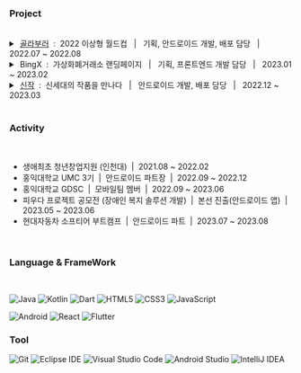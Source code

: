 ### Project

<br/>

<details>
  <summary> 
    &nbsp;<a href="https://play.google.com/store/apps/details?id=com.golagola.worldcup">골라부러</a> &nbsp;:&nbsp; 2022 이상형 월드컵 &nbsp; | &nbsp; 기획, 안드로이드 개발, 배포 담당 &nbsp; | &nbsp;  2022.07 ~ 2022.08 &nbsp;
  </summary>
  </br>
  <p align="center">
    <img src="https://user-images.githubusercontent.com/78468001/229545358-5b2db92a-51e3-4999-a5a5-bbbdd4e41ac9.jpg" height = "400"/>
    <img src="https://user-images.githubusercontent.com/78468001/229543298-fd53c6a3-3265-496b-94be-a2f4989b2242.jpg" height = "400"/>
  </p>
  
  <br/>
  
  ```
  개인 사이드 프로젝트
  기획 / UI제작 / 안드로이드 개발 / 출시
  Android (Java) / Firebase (Authentication, Realtime Database, Storage) / Admob 
  ```

  <br/>
  
</details>

<details>
  <summary> 
    &nbsp;BingX &nbsp;:&nbsp; 가상화폐거래소 랜딩페이지 &nbsp; | &nbsp; 기획, 프론트엔드 개발 담당 &nbsp; | &nbsp;  2023.01 ~ 2023.02
  </summary>
  </br>
  <p align="center">
    <img src="https://user-images.githubusercontent.com/78468001/229539005-6b5fc48c-8cb1-48fd-8e50-3c3ee8d7d789.JPG" height = "400"/>
  </p>
  
  <br/>
  
  ```
  가상화폐거래회사 랜딩페이지 제작 프로젝트
  기획 / UI제작 / 프론트엔드 개발
  ```

  <br/>
  
</details>

<details>
  <summary> 
    &nbsp;<a href="https://play.google.com/store/apps/details?id=io.sinzak.android">신작</a> &nbsp;:&nbsp; 신세대의 작품을 만나다 &nbsp; | &nbsp; 안드로이드 개발, 배포 담당 &nbsp; | &nbsp;  2022.12 ~ 2023.03
  </summary>
  </br>
  <p align="center">
    <img src="https://user-images.githubusercontent.com/78468001/229534973-afbe068d-5d68-4953-93a4-bd97462cbfcb.jpg" height = "400"/>
  </p>
  
  <br/>
  
  ```
  SNS 기능을 접목한 작품 거래/의뢰 서비스
  안드로이드 개발 / 출시
  Android (Kotlin) / 구글 로그인, 프로필, 학교 인증, QA 담당 
  ```

  <br/>
  
</details>

<br/>

### Activity

</br>

+ 생애최초 청년창업지원 (인천대) &nbsp;|&nbsp; 2021.08 ~ 2022.02
+ 홍익대학교 UMC 3기 &nbsp;|&nbsp; 안드로이드 파트장 &nbsp;|&nbsp; 2022.09 ~ 2022.12
+ 홍익대학교 GDSC &nbsp;|&nbsp; 모바일팀 멤버 &nbsp;|&nbsp; 2022.09 ~ 2023.06
+ 피우다 프로젝트 공모전 (장애인 복지 솔루션 개발) &nbsp;|&nbsp; 본선 진출(안드로이드 앱) &nbsp;|&nbsp; 2023.05 ~ 2023.06
+ 현대자동차 소프티어 부트캠프 &nbsp;|&nbsp; 안드로이드 파트 &nbsp;|&nbsp; 2023.07 ~ 2023.08

<br/>

### Language & FrameWork

<br/>

![Java](https://img.shields.io/badge/Java-007396.svg?&style=for-the-badge&logo=Java&logoColor=white)
![Kotlin](https://img.shields.io/badge/Kotlin-7F52FF.svg?&style=for-the-badge&logo=Kotlin&logoColor=white)
![Dart](https://img.shields.io/badge/Dart-0175C2.svg?&style=for-the-badge&logo=Dart&logoColor=white)
![HTML5](https://img.shields.io/badge/HTML5-E34F26.svg?&style=for-the-badge&logo=HTML5&logoColor=white)
![CSS3](https://img.shields.io/badge/CSS3-1572B6.svg?&style=for-the-badge&logo=CSS3&logoColor=white)
![JavaScript](https://img.shields.io/badge/JavaScript-F7DF1E.svg?&style=for-the-badge&logo=JavaScript&logoColor=white)

![Android](https://img.shields.io/badge/Android-3DDC84.svg?&style=for-the-badge&logo=Android&logoColor=white)
![React](https://img.shields.io/badge/React-61DAFB.svg?&style=for-the-badge&logo=React&logoColor=white)
![Flutter](https://img.shields.io/badge/Flutter-02569B.svg?&style=for-the-badge&logo=Flutter&logoColor=white)


### Tool
![Git](https://img.shields.io/badge/Git-F05032.svg?&style=for-the-badge&logo=Git&logoColor=white)
![Eclipse IDE](https://img.shields.io/badge/Eclipse%20IDE-2C2255.svg?&style=for-the-badge&logo=Eclipse%20IDE&logoColor=white)
![Visual Studio Code](https://img.shields.io/badge/Visual%20Studio%20Code-007ACC.svg?&style=for-the-badge&logo=Visual%20Studio%20Code&logoColor=white)
![Android Studio](https://img.shields.io/badge/Android%20Studio-3DDC84.svg?&style=for-the-badge&logo=Android%20Studio&logoColor=white)
![IntelliJ IDEA](https://img.shields.io/badge/IntelliJ%20IDEA-000000.svg?&style=for-the-badge&logo=Android%20Studio&logoColor=white)

